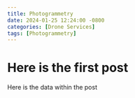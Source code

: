 ```yaml
---
title: Photogrammetry
date: 2024-01-25 12:24:00 -0800
categories: [Drone Services]
tags: [Photogrammetry]
---
```


# Here is the first post

Here is the data within the post